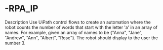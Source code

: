 # -RPA_IP

Description
Use UiPath control flows to create an automation where the robot counts the number of words that start with the letter 'a' in an array of names.
For example, given an array of names to be {"Anna", "Jane", "Andrew", "Ann", "Albert", "Rose"}.
The robot should display to the user the number 3.
